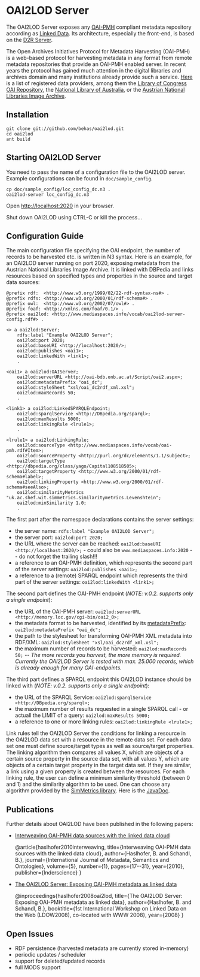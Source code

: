 # OAI2LOD Server

The OAI2LOD Server exposes any [OAI-PMH](http://www.openarchives.org/pmh/) compliant metadata repository according as [Linked Data](http://www.w3.org/DesignIssues/LinkedData.html). Its architecture, especially the front-end, is based on the [D2R Server](http://sourceforge.net/projects/d2rq-map/).

The Open Archives Initiatives Protocol for Metadata Harvesting (OAI-PMH) is a web-based protocol for harvesting metadata in any format from remote metadata repositories that provide an OAI-PMH enabled server. In recent years the protocol has gained much attention in the digital libraries and archives domain and many institutions already provide such a service. [Here](http://www.openarchives.org/Register/BrowseSites) is a list of registered data providers, among them the [Library of Congress OAI Repository](http://memory.loc.gov/cgi-bin/oai2_0?verb=Identify), the [National Library of Australia](http://www.nla.gov.au/apps/oaicat/servlet/OAIHandler?verb=Identify), or the [Austrian National Libraries Image Archive](http://oai-bdb.onb.ac.at/Script/oai2.aspx?verb=Identify).

## Installation

	git clone git://github.com/behas/oai2lod.git
	cd oai2lod
	ant build

## Starting OAI2LOD Server

You need to pass the name of a configuration file to the OAI2LOD server. Example configurations can be found in `doc/sample_config`. 

	cp doc/sample_config/loc_config_dc.n3 .
	oai2lod-server loc_config_dc.n3

Open [http://localhost:2020](http://localhost:2020) in your browser.

Shut down OAI2LOD using CTRL-C or kill the process...

## Configuration Guide

The main configuration file specifying the OAI endpoint, the number of records to be harvested etc. is written in N3 syntax. Here is an example, for an OAI2LOD server running on port 2020, exposing metadata from the Austrian National Libraries Image Archive. It is linked with DBPedia and links resources based on specified types and properties in the source and target data sources:


	@prefix rdf:  <http://www.w3.org/1999/02/22-rdf-syntax-ns#> .
	@prefix rdfs: <http://www.w3.org/2000/01/rdf-schema#> .
	@prefix owl:  <http://www.w3.org/2002/07/owl#> .
	@prefix foaf: <http://xmlns.com/foaf/0.1/> .
	@prefix oai2lod: <http://www.mediaspaces.info/vocab/oai2lod-server-config.rdf#> .

	<> a oai2lod:Server;
		rdfs:label "Example OAI2LOD Server";
		oai2lod:port 2020;
		oai2lod:baseURI <http://localhost:2020/>;
		oai2lod:publishes <oai1>;
		oai2lod:linkedWith <link1>;	
		.
		
	<oai1> a oai2lod:OAIServer;
		oai2lod:serverURL <http://oai-bdb.onb.ac.at/Script/oai2.aspx>;
		oai2lod:metadataPrefix "oai_dc";
		oai2lod:styleSheet "xsl/oai_dc2rdf_xml.xsl";
		oai2lod:maxRecords 50;
		.
		
	<link1> a oai2lod:LinkedSPARQLEndpoint;
		oai2lod:sparqlService <http://DBpedia.org/sparql>;
		oai2lod:maxResults 5000;
		oai2lod:linkingRule <lrule1>;
		.

	<lrule1> a oai2lod:LinkingRule;
		oai2lod:sourceType <http://www.mediaspaces.info/vocab/oai-pmh.rdf#Item>;
		oai2lod:sourceProperty <http://purl.org/dc/elements/1.1/subject>;
		oai2lod:targetType <http://dbpedia.org/class/yago/Capital108518505>;
		oai2lod:targetProperty <http://www.w3.org/2000/01/rdf-schema#label>;
		oai2lod:linkingProperty <http://www.w3.org/2000/01/rdf-schema#seeAlso>;
		oai2lod:similarityMetrics "uk.ac.shef.wit.simmetrics.similaritymetrics.Levenshtein";
		oai2lod:minSimilarity 1.0;
		.	
	
The first part after the namespace declarations contains the server settings:
  
- the server name: `rdfs:label "Example OAI2LOD Server";`
- the server port: `oai2lod:port 2020;`
- the URL where the server can be reached: `oai2lod:baseURI <http://localhost:2020/>;` - could also be `www.mediaspaces.info:2020` -- do not forget the trailing slash!!!
- a reference to an OAI-PMH definition, which represents the second part of the server settings: `oai2lod:publishes <oai1>;`
- a reference to a (remote) SPARQL endpoint which represents the third part of the server settings: `oai2lod:linkedWith <link1>;`
  
The second part defines the OAI-PMH endpoint (<em>NOTE: v.0.2. supports only a single endpoint</em>):
  
- the URL of the OAI-PMH server: `oai2lod:serverURL <http://memory.loc.gov/cgi-bin/oai2_0>;`
- the metadata format to be harvested, identified by its <a href="http://www.openarchives.org/OAI/openarchivesprotocol.html#metadataPrefix">metadataPrefix</a>: `oai2lod:metadataPrefix "oai_dc";`
- the path to the stylesheet for transforming OAI-PMH XML metadata into RDF/XML: `oai2lod:styleSheet "xsl/oai_dc2rdf_xml.xsl";`
- the maximum number of records to be harvested: `oai2lod:maxRecords 50;` -- <em>The more records you harvest, the more memory is required. Currently the OAI2LOD Server is tested with max. 25.000 records, which is already enough for many OAI-endpoints.</em>
  
The third part defines a SPARQL endpoint this OAI2LOD instance should be linked with (<em>NOTE: v.0.2. supports only a single endpoint</em>):

- the URL of the SPARQL Service: `oai2lod:sparqlService <http://DBpedia.org/sparql>;`
- the maximum number of results requested in a single SPARQL call - or actuall the LIMIT of a query: `oai2lod:maxResults 5000;`
- a reference to one or more linking rules: `oai2lod:linkingRule <lrule1>;`
	
Link rules tell the OAI2LOD Server the conditions for linking a resource in the OAI2LOD data set with a resource in the remote data set. For each data set one must define source/target types as well as source/target properties. The linking algorithm then compares all values X, which are objects of a certain source property in the source data set, with all values Y, which are objects of a certain target property in the target data set. If they are similar, a link using a given property is created between the resources. For each linking rule, the user can define a minimum similarity threshold (between 0 and 1) and the similarity algorithm to be used. One can choose any algorithm provided by the [SimMetrics library](http://sourceforge.net/projects/simmetrics/). Here is the [JavaDoc](http://www.dcs.shef.ac.uk/~sam/simmetrics/index.html).
	
## Publications

Further details about OAI2LOD have been published in the following papers:

- [Interweaving OAI-PMH data sources with the linked data cloud](http://eprints.cs.univie.ac.at/73/)

	@article{haslhofer2010interweaving,
	  title={Interweaving OAI-PMH data sources with the linked data cloud},
	  author={Haslhofer, B. and Schandl, B.},
	  journal={International Journal of Metadata, Semantics and Ontologies},
	  volume={5},
	  number={1},
	  pages={17--31},
	  year={2010},
	  publisher={Inderscience}
	}


- [The OAI2LOD Server: Exposing OAI-PMH metadata as linked data](http://www.ra.ethz.ch/cdstore/www2008/events.linkeddata.org/ldow2008/papers/03-haslhofer-schandl-oai2lod-server.pdf)

	@inproceedings{haslhofer2008oai2lod,
	  title={The OAI2LOD Server: Exposing OAI-PMH metadata as linked data},
	  author={Haslhofer, B. and Schandl, B.},
	  booktitle={1st International Workshop on Linked Data on the Web (LDOW2008), co-located with WWW 2008},
	  year={2008}
	}




## Open Issues

* RDF persistence (harvested metadata are currently stored in-memory)
* periodic updates / scheduler
* support for deleted/updated records
* full MODS support
